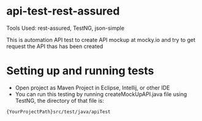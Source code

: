 # api-test-rest-assured

Tools Used: rest-assured, TestNG, json-simple

This is automation API test to create API mockup at mocky.io and try to get request the API thas has been created

# Setting up and running tests

* Open project as Maven Project in Eclipse, Intellij, or other IDE 
* You can run this testing by running createMockUpAPI.java file using TestNG, the directory of that file is:
```
{YourProjectPath}src/test/java/apiTest
```
